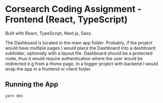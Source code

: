 # Corsearch Coding Assignment - Frontend (React, TypeScript)

Built with React, TypeScript, Next.js, Sass.

The Dashboard is located in the main app folder. Probably, if the project would have multiple pages I would place the Dashboard into a dashboard subfolder, optionally with a layout file. Dashboard should be a protected route, thus it would require authentication where the user would be redirected e.g from a Home page. In a bigger project with backend I would wrap the app in a frontend or client folder.

## Running the App

```bash
yarn dev
```
